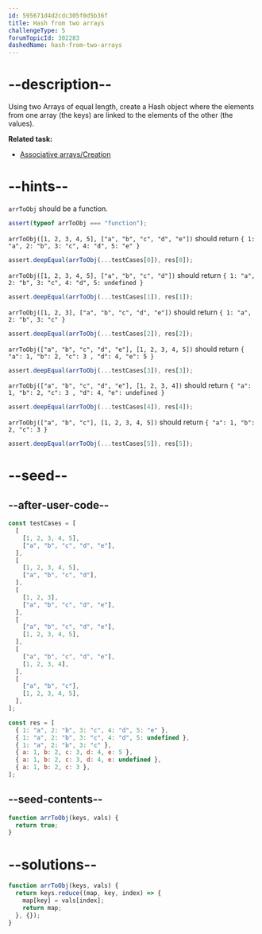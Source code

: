 ```yaml
---
id: 595671d4d2cdc305f0d5b36f
title: Hash from two arrays
challengeType: 5
forumTopicId: 302283
dashedName: hash-from-two-arrays
---
```


# --description--

Using two Arrays of equal length, create a Hash object where the elements from one array (the keys) are linked to the elements of the other (the values).

**Related task:**

<ul>
  <li><a href='https://rosettacode.org/wiki/Associative arrays/Creation' title='Associative arrays/Creation' target='_blank'>Associative arrays/Creation</a></li>
</ul>

# --hints--

`arrToObj` should be a function.

```js
assert(typeof arrToObj === "function");
```

`arrToObj([1, 2, 3, 4, 5], ["a", "b", "c", "d", "e"])` should return `{ 1: "a", 2: "b", 3: "c", 4: "d", 5: "e" }`

```js
assert.deepEqual(arrToObj(...testCases[0]), res[0]);
```

`arrToObj([1, 2, 3, 4, 5], ["a", "b", "c", "d"])` should return `{ 1: "a", 2: "b", 3: "c", 4: "d", 5: undefined }`

```js
assert.deepEqual(arrToObj(...testCases[1]), res[1]);
```

`arrToObj([1, 2, 3], ["a", "b", "c", "d", "e"])` should return `{ 1: "a", 2: "b", 3: "c" }`

```js
assert.deepEqual(arrToObj(...testCases[2]), res[2]);
```

`arrToObj(["a", "b", "c", "d", "e"], [1, 2, 3, 4, 5])` should return `{ "a": 1, "b": 2, "c": 3 , "d": 4, "e": 5 }`

```js
assert.deepEqual(arrToObj(...testCases[3]), res[3]);
```

`arrToObj(["a", "b", "c", "d", "e"], [1, 2, 3, 4])` should return `{ "a": 1, "b": 2, "c": 3 , "d": 4, "e": undefined }`

```js
assert.deepEqual(arrToObj(...testCases[4]), res[4]);
```

`arrToObj(["a", "b", "c"], [1, 2, 3, 4, 5])` should return `{ "a": 1, "b": 2, "c": 3 }`

```js
assert.deepEqual(arrToObj(...testCases[5]), res[5]);
```

# --seed--

## --after-user-code--

```js
const testCases = [
  [
    [1, 2, 3, 4, 5],
    ["a", "b", "c", "d", "e"],
  ],
  [
    [1, 2, 3, 4, 5],
    ["a", "b", "c", "d"],
  ],
  [
    [1, 2, 3],
    ["a", "b", "c", "d", "e"],
  ],
  [
    ["a", "b", "c", "d", "e"],
    [1, 2, 3, 4, 5],
  ],
  [
    ["a", "b", "c", "d", "e"],
    [1, 2, 3, 4],
  ],
  [
    ["a", "b", "c"],
    [1, 2, 3, 4, 5],
  ],
];

const res = [
  { 1: "a", 2: "b", 3: "c", 4: "d", 5: "e" },
  { 1: "a", 2: "b", 3: "c", 4: "d", 5: undefined },
  { 1: "a", 2: "b", 3: "c" },
  { a: 1, b: 2, c: 3, d: 4, e: 5 },
  { a: 1, b: 2, c: 3, d: 4, e: undefined },
  { a: 1, b: 2, c: 3 },
];
```

## --seed-contents--

```js
function arrToObj(keys, vals) {
  return true;
}
```

# --solutions--

```js
function arrToObj(keys, vals) {
  return keys.reduce((map, key, index) => {
    map[key] = vals[index];
    return map;
  }, {});
}
```
